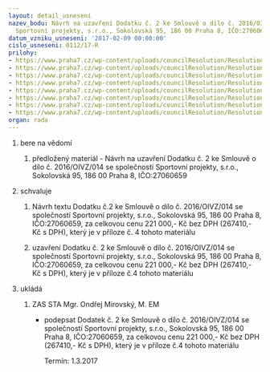 ```yaml
---
layout: detail_usneseni
nazev_bodu: Návrh na uzavření Dodatku č. 2 ke Smlouvě o dílo č. 2016/OIVZ/014 se společností
  Sportovní projekty, s.r.o., Sokolovská 95, 186 00 Praha 8, IČO:27060659
datum_vzniku_usneseni: '2017-02-09 00:00:00'
cislo_usneseni: 0112/17-R
prilohy:
- https://www.praha7.cz/wp-content/uploads/councilResolution/Resolutions/28820/export/Sportovni_projekty_dodatek_2~164999.docx
- https://www.praha7.cz/wp-content/uploads/councilResolution/Resolutions/28820/export/Sportovniprojektysro_986039~164998.pdf
- https://www.praha7.cz/wp-content/uploads/councilResolution/Resolutions/28820/export/sportovniprojektydodatek1~164997.pdf
- https://www.praha7.cz/wp-content/uploads/councilResolution/Resolutions/28820/export/Sportovni__projekty_dodatek__c2~164996.docx
- https://www.praha7.cz/wp-content/uploads/councilResolution/Resolutions/28820/export/Sportovni_projekty_nabidkaP7DH022017~164995.pdf
- https://www.praha7.cz/wp-content/uploads/councilResolution/Resolutions/28820/export/vypisORSportovniprojekty~164994.pdf
- https://www.praha7.cz/wp-content/uploads/councilResolution/Resolutions/28820/export/DPH_sportovniprojekty~164993.docx
- https://www.praha7.cz/wp-content/uploads/councilResolution/Resolutions/28820/export/export~296787.pdf
organ: rada
---
```

<ol class="urzList_view" id="urzList">
<li class="urzClass1" id=""><span name="1">bere na vědomí</span> 
<ol class="urzOlClass">
<li class="urzClass2" style="TEXT-ALIGN: left" id=""><span><p>předložený materiál - Návrh na uzavření Dodatku č. 2 ke Smlouvě o dílo č. 2016/OIVZ/014 se společností Sportovní projekty, s.r.o., Sokolovská 95, 186 00 Praha 8, IČO:27060659</p></span></li></ol></li>
<li class="urzClass1" id=""><span name="24">schvaluje</span> 
<ol class="urzOlClass">
<li class="urzClass2" style="TEXT-ALIGN: left" id=""><span><p>Návrh textu Dodatku č.2&nbsp;ke Smlouvě o dílo č. 2016/OIVZ/014 se společností Sportovní projekty, s.r.o., Sokolovská 95, 186 00 Praha 8, IČO:27060659, za celkovou cenu 221 000,- Kč bez DPH (267410,- Kč&nbsp;s DPH),&nbsp;který je v příloze č. 4 tohoto materiálu</p></span></li>
<li class="urzClass2" style="TEXT-ALIGN: left" id=""><span><p>uzavření Dodatku č. 2 ke Smlouvě o dílo č. 2016/OIVZ/014 se společností Sportovní projekty, s.r.o., Sokolovská 95, 186 00 Praha 8, IČO:27060659, za celkovou cenu 221 000,- Kč bez DPH (267410,- Kč s DPH), který je v příloze č.4 tohoto materiálu</p></span></li></ol></li><li class="urzClass1" id="urzUkoly"><span name="1">ukládá</span><ol class="urzOlClass"><li class="urzClass2"><span><p>ZAS STA Mgr. Ondřej Mirovský, M. EM</p></span><ul class="urzUlClass"><li class="urzClass3"><span><p>podepsat Dodatek č. 2 ke Smlouvě o dílo č. 2016/OIVZ/014 se společností Sportovní projekty, s.r.o., Sokolovská 95, 186 00 Praha 8, IČO:27060659, za celkovou cenu 221 000,- Kč bez DPH (267410,- Kč s DPH), který je v příloze č.4 tohoto materiálu</p></span><span class="urzUkolTermin">  Termín:&nbsp;1.3.2017</span></li></ul></li></ol></li>
</ol>
